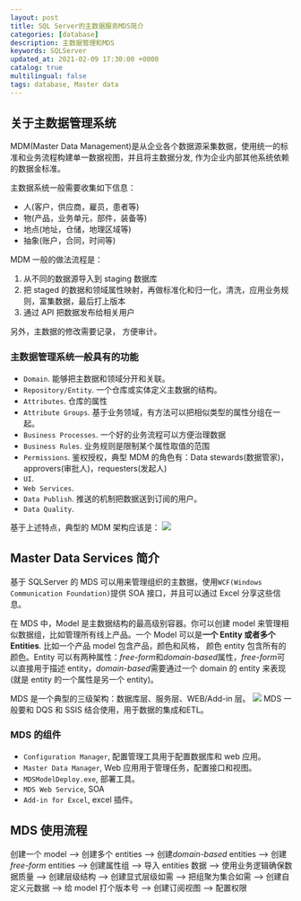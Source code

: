 ```yaml
---
layout: post
title: SQL Server的主数据服务MDS简介
categories: [database]
description: 主数据管理和MDS
keywords: SQLServer
updated_at: 2021-02-09 17:30:00 +0000
catalog: true
multilingual: false
tags: database, Master data
---
```


## 关于主数据管理系统

MDM(Master Data Management)是从企业各个数据源采集数据，使用统一的标准和业务流程构建单一数据视图，并且将主数据分发, 作为企业内部其他系统依赖的数据金标准。

主数据系统一般需要收集如下信息：

- 人(客户，供应商，雇员，患者等)
- 物(产品，业务单元，部件，装备等)
- 地点(地址，仓储，地理区域等)
- 抽象(账户，合同，时间等)

MDM 一般的做法流程是：

1. 从不同的数据源导入到 staging 数据库
2. 把 staged 的数据和领域属性映射，再做标准化和归一化，清洗，应用业务规则，富集数据，最后打上版本
3. 通过 API 把数据发布给相关用户

另外，主数据的修改需要记录， 方便审计。

### 主数据管理系统一般具有的功能

- `Domain`. 能够把主数据和领域分开和关联。
- `Repository/Entity`. 一个仓库或实体定义主数据的结构。
- `Attributes`. 仓库的属性
- `Attribute Groups`. 基于业务领域，有方法可以把相似类型的属性分组在一起。
- `Business Processes`. 一个好的业务流程可以方便治理数据
- `Business Rules`. 业务规则是限制某个属性取值的范围
- `Permissions`. 鉴权授权，典型 MDM 的角色有：Data stewards(数据管家)，approvers(审批人)，requesters(发起人)
- `UI`.
- `Web Services`.
- `Data Publish`. 推送的机制把数据送到订阅的用户。
- `Data Quality`.

基于上述特点，典型的 MDM 架构应该是：
<img src="{{site.baseurl}}/assets/images/2021-02/MDM_architecture.png" />

## Master Data Services 简介

基于 SQLServer 的 MDS 可以用来管理组织的主数据，使用`WCF(Windows Communication Foundation)`提供 SOA 接口，并且可以通过 Excel 分享这些信息。

在 MDS 中，Model 是主数据结构的最高级别容器。你可以创建 model 来管理相似数据组，比如管理所有线上产品。一个 Model 可以是**一个 Entity 或者多个 Entities**. 比如一个产品 model 包含产品，颜色和风格， 颜色 entity 包含所有的颜色。Entity 可以有两种属性：*free-form*和*domain-based*属性，*free-form*可以直接用于描述 entity，*domain-based*需要通过一个 domain 的 entity 来表现(就是 entity 的一个属性是另一个 entity)。

MDS 是一个典型的三级架构：数据库层、服务层、WEB/Add-in 层。
<img src="{{site.baseurl}}/assets/images/2021-02/mds-architecture.png" />
MDS 一般要和 DQS 和 SSIS 结合使用，用于数据的集成和ETL。

### MDS 的组件

- `Configuration Manager`, 配置管理工具用于配置数据库和 web 应用。
- `Master Data Manager`, Web 应用用于管理任务，配置接口和视图。
- `MDSModelDeploy.exe`, 部署工具。
- `MDS Web Service`, SOA
- `Add-in for Excel`, excel 插件。

## MDS 使用流程

创建一个 model --> 创建多个 entities --> 创建*domain-based* entities --> 创建*free-form* entities --> 创建属性组 --> 导入 entities 数据 --> 使用业务逻辑确保数据质量 --> 创建层级结构 --> 创建显式层级如需 --> 把组聚为集合如需 --> 创建自定义元数据 --> 给 model 打个版本号 --> 创建订阅视图 --> 配置权限

